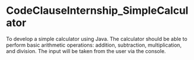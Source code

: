 # CodeClauseInternship_SimpleCalculator
To develop a simple calculator using Java.
The calculator should be able to perform basic arithmetic operations: addition, subtraction, multiplication, and division. 
The input will be taken from the user via the console.
